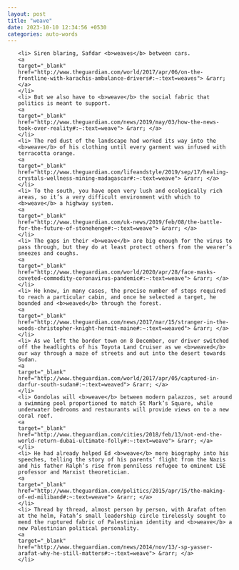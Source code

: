 ```yaml
---
layout: post
title: "weave"
date: 2023-10-10 12:34:56 +0530
categories: auto-words
---
```

<ol>

    <li> Siren blaring, Safdar <b>weaves</b> between cars.
    <a 
    target="_blank" 
    href="http://www.theguardian.com/world/2017/apr/06/on-the-frontline-with-karachis-ambulance-drivers#:~:text=weaves"> &rarr; </a>
    </li>
    <li> But we also have to <b>weave</b> the social fabric that politics is meant to support.
    <a 
    target="_blank" 
    href="http://www.theguardian.com/news/2019/may/03/how-the-news-took-over-reality#:~:text=weave"> &rarr; </a>
    </li>
    <li> The red dust of the landscape had worked its way into the <b>weave</b> of his clothing until every garment was infused with terracotta orange.
    <a 
    target="_blank" 
    href="http://www.theguardian.com/lifeandstyle/2019/sep/17/healing-crystals-wellness-mining-madagascar#:~:text=weave"> &rarr; </a>
    </li>
    <li> To the south, you have open very lush and ecologically rich areas, so it’s a very difficult environment with which to <b>weave</b> a highway system.
    <a 
    target="_blank" 
    href="http://www.theguardian.com/uk-news/2019/feb/08/the-battle-for-the-future-of-stonehenge#:~:text=weave"> &rarr; </a>
    </li>
    <li> The gaps in their <b>weave</b> are big enough for the virus to pass through, but they do at least protect others from the wearer’s sneezes and coughs.
    <a 
    target="_blank" 
    href="http://www.theguardian.com/world/2020/apr/28/face-masks-coveted-commodity-coronavirus-pandemic#:~:text=weave"> &rarr; </a>
    </li>
    <li> He knew, in many cases, the precise number of steps required to reach a particular cabin, and once he selected a target, he bounded and <b>weaved</b> through the forest.
    <a 
    target="_blank" 
    href="http://www.theguardian.com/news/2017/mar/15/stranger-in-the-woods-christopher-knight-hermit-maine#:~:text=weaved"> &rarr; </a>
    </li>
    <li> As we left the border town on 8 December, our driver switched off the headlights of his Toyota Land Cruiser as we <b>weaved</b> our way through a maze of streets and out into the desert towards Sudan.
    <a 
    target="_blank" 
    href="http://www.theguardian.com/world/2017/apr/05/captured-in-darfur-south-sudan#:~:text=weaved"> &rarr; </a>
    </li>
    <li> Gondolas will <b>weave</b> between modern palazzos, set around a swimming pool proportioned to match St Mark’s Square, while underwater bedrooms and restaurants will provide views on to a new coral reef.
    <a 
    target="_blank" 
    href="http://www.theguardian.com/cities/2018/feb/13/not-end-the-world-return-dubai-ultimate-folly#:~:text=weave"> &rarr; </a>
    </li>
    <li> He had already helped Ed <b>weave</b> more biography into his speeches, telling the story of his parents’ flight from the Nazis and his father Ralph’s rise from penniless refugee to eminent LSE professor and Marxist theoretician.
    <a 
    target="_blank" 
    href="http://www.theguardian.com/politics/2015/apr/15/the-making-of-ed-miliband#:~:text=weave"> &rarr; </a>
    </li>
    <li> Thread by thread, almost person by person, with Arafat often at the helm, Fatah’s small leadership circle tirelessly sought to mend the ruptured fabric of Palestinian identity and <b>weave</b> a new Palestinian political personality.
    <a 
    target="_blank" 
    href="http://www.theguardian.com/news/2014/nov/13/-sp-yasser-arafat-why-he-still-matters#:~:text=weave"> &rarr; </a>
    </li>